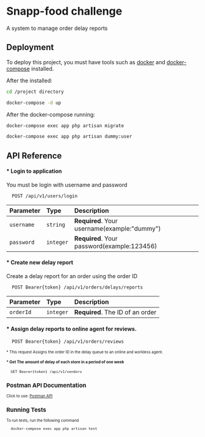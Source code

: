 
# Snapp-food challenge

A system to manage order delay reports
## Deployment

To deploy this project, you must have tools such as [docker](https://docs.docker.com/engine/install/) and [docker-compose](https://docs.docker.com/compose/install/) installed.

After the installed:

```bash
cd /project directory

docker-compose -d up
```

After the docker-compose running:

```bash
docker-compose exec app php artisan migrate

docker-compose exec app php artisan dummy:user
```


## API Reference


#### * Login to application
You must be login with username and password

```http
  POST /api/v1/users/login
```
| Parameter | Type     | Description                |
| :-------- | :------- | :------------------------- |
| `username` | `string` | **Required**. Your username(example:"dummy") |
| `password` | `integer` | **Required**. Your password(example:123456)  |

#### * Create new delay report
Create a delay report for an order using the order ID

```http
  POST Bearer{token} /api/v1/orders/delays/reports
```

| Parameter | Type     | Description                |
| :-------- | :------- | :------------------------- |
| `orderId` | `integer` | **Required**. The ID of an order |

#### * Assign delay reports to online agent for reviews.

```http
  POST Bearer{token} /api/v1/orders/reviews
```
<font size="1">* This request Assigns the order ID in the delay queue to an online and workless agent.<font>





#### * Get The amount of delay of each store in a period of one week 

```http
  GET Bearer{token} /api/v1/vendors
```




## Postman API Documentation

Click to use: [Postman API](https://documenter.getpostman.com/view/6454018/UzBqoQSU)
## Running Tests

To run tests, run the following command

```bash
  docker-compose exec app php artisan test
```

